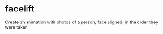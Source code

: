 # facelift
Create an animation with photos of a person, face aligned, in the order they were taken.
